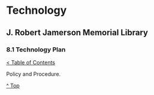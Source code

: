 [0]: ../README.md
[8.1]: technology-plan.md

# Technology
## J. Robert Jamerson Memorial Library
### 8.1 Technology Plan
[< Table of Contents][0]

Policy and Procedure.

[^ Top][8.1]
